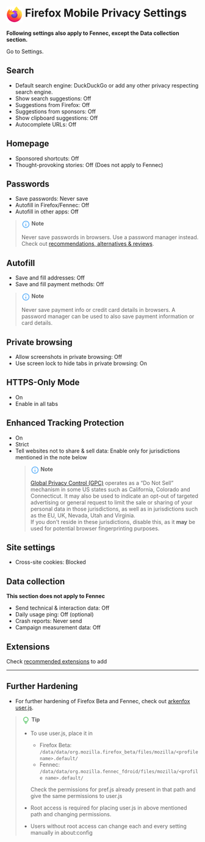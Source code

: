 # <img src="../icons/firefox.svg" width="42" align="top"> Firefox Mobile Privacy Settings

**Following settings also apply to Fennec, except the Data collection section.**

Go to Settings.



## Search
- Default search engine: DuckDuckGo or add any other privacy respecting search engine.
- Show search suggestions: Off
- Suggestions from Firefox: Off
- Suggestions from sponsors: Off
- Show clipboard suggestions: Off
- Autocomplete URLs: Off



## Homepage
- Sponsored shortcuts: Off
- Thought-provoking stories: Off (Does not apply to Fennec)



## Passwords
- Save passwords: Never save
- Autofill in Firefox/Fennec: Off
- Autofill in other apps: Off

> <img src="../icons/ic_note.svg" width="22" align="top"> **Note**
>
> Never save passwords in browsers. Use a password manager instead. Check out [recommendations, alternatives & reviews](https://github.com/StellarSand/privacy-settings#recommendations-alternatives--reviews).


## Autofill
- Save and fill addresses: Off
- Save and fill payment methods: Off

> <img src="../icons/ic_note.svg" width="22" align="top"> **Note**
>
> Never save payment info or credit card details in browsers. A password manager can be used to also save payment information or card details.



## Private browsing
- Allow screenshots in private browsing: Off
- Use screen lock to hide tabs in private browsing: On



## HTTPS-Only Mode
- On
- Enable in all tabs



## Enhanced Tracking Protection
- On
- Strict
- Tell websites not to share & sell data: Enable only for jurisdictions mentioned in the note below
  > <img src="../icons/ic_note.svg" width="22" align="top"> **Note**
  >
  > [Global Privacy Control (GPC)](https://globalprivacycontrol.org/) operates as a “Do Not Sell” mechanism in some US states such as California, Colorado and Connecticut. It may also be used to indicate an opt-out of targeted advertising or general request to limit the sale or sharing of your personal data in those jurisdictions, as well as in jurisdictions such as the EU, UK, Nevada, Utah and Virginia.
  > <br>If you don't reside in these jurisdictions, disable this, as it **may** be used for potential browser fingerprinting purposes.



## Site settings
- Cross-site cookies: Blocked



## Data collection
**This section does not apply to Fennec**
- Send technical & interaction data: Off
- Daily usage ping: Off (optional)
- Crash reports: Never send
- Campaign measurement data: Off



## Extensions
Check [recommended extensions](https://github.com/StellarSand/privacy-settings#recommended-extensions) to add


---


## Further Hardening

- For further hardening of Firefox Beta and Fennec, check out [arkenfox user.js](https://github.com/arkenfox/user.js).

> <img src="../icons/ic_tip.svg" width="22" align="top"> **Tip**
>
> - To use user.js, place it in
>   - Firefox Beta: `/data/data/org.mozilla.firefox_beta/files/mozilla/<profile name>.default/`
>   - Fennec: `/data/data/org.mozilla.fennec_fdroid/files/mozilla/<profile name>.default/`
>
>   Check the permissions for pref.js already present in that path and give the same permissions to user.js
> - Root access is required for placing user.js in above mentioned path and changing permissions. 
> - Users without root access can change each and every setting manually in about:config
